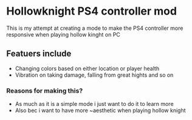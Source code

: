 # Hollowknight PS4 controller mod
This is my attempt at creating a mode to make the PS4 controller more responsive when playing hollow kinght on PC

## Featuers include
- Changing colors based on either location or player health
- Vibration on taking damage, falling from great hights and so on

### Reasons for making this?
- As much as it is a simple mode i just want to do it to learn more
- Also bec i want to have more ~aesthetic when playing hollow knight

